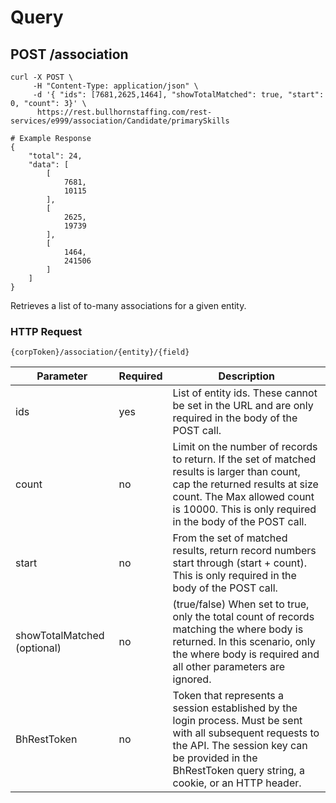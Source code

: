 # Query

## <span class="tag">POST</span> /association
``` shell
curl -X POST \
     -H "Content-Type: application/json" \
     -d '{ "ids": [7681,2625,1464], "showTotalMatched": true, "start": 0, "count": 3}' \
      https://rest.bullhornstaffing.com/rest-services/e999/association/Candidate/primarySkills

# Example Response
{
    "total": 24,
    "data": [
        [
            7681,
            10115
        ],
        [
            2625,
            19739
        ],
        [
            1464,
            241506
        ]
    ]
}
```

Retrieves a list of to-many associations for a given entity.


### HTTP Request

`{corpToken}/association/{entity}/{field}`

Parameter | Required | Description
------ | -------- | -----
ids | yes | List of entity ids. These cannot be set in the URL and are only required in the body of the POST call.
count | no | Limit on the number of records to return. If the set of matched results is larger than count, cap the returned results at size count. The Max allowed count is 10000. This is only required in the body of the POST call.
start | no | From the set of matched results, return record numbers start through (start + count). This is only required in the body of the POST call.
showTotalMatched (optional)| no | (true/false) When set to true, only the total count of records matching the where body is returned. In this scenario, only the where body is required and all other parameters are ignored.
BhRestToken | no | Token that represents a session established by the login process. Must be sent with all subsequent requests to the API. The session key can be provided in the BhRestToken query string, a cookie, or an HTTP header.

